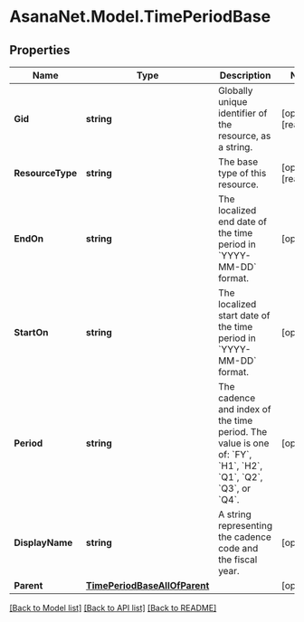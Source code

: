 # AsanaNet.Model.TimePeriodBase

## Properties

Name | Type | Description | Notes
------------ | ------------- | ------------- | -------------
**Gid** | **string** | Globally unique identifier of the resource, as a string. | [optional] [readonly] 
**ResourceType** | **string** | The base type of this resource. | [optional] [readonly] 
**EndOn** | **string** | The localized end date of the time period in &#x60;YYYY-MM-DD&#x60; format. | [optional] 
**StartOn** | **string** | The localized start date of the time period in &#x60;YYYY-MM-DD&#x60; format. | [optional] 
**Period** | **string** | The cadence and index of the time period. The value is one of: &#x60;FY&#x60;, &#x60;H1&#x60;, &#x60;H2&#x60;, &#x60;Q1&#x60;, &#x60;Q2&#x60;, &#x60;Q3&#x60;, or &#x60;Q4&#x60;. | [optional] 
**DisplayName** | **string** | A string representing the cadence code and the fiscal year. | [optional] 
**Parent** | [**TimePeriodBaseAllOfParent**](TimePeriodBaseAllOfParent.md) |  | [optional] 

[[Back to Model list]](../README.md#documentation-for-models) [[Back to API list]](../README.md#documentation-for-api-endpoints) [[Back to README]](../README.md)

